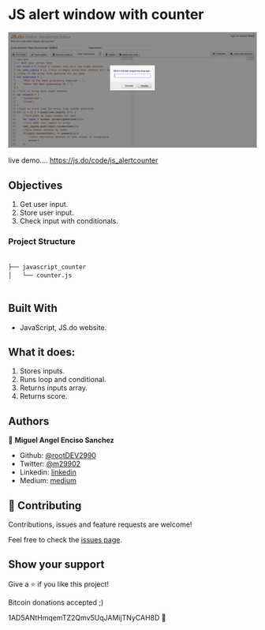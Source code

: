 # JS alert window with counter

![screenshot](./screenshot.png)

live demo....
https://js.do/code/js_alertcounter

## Objectives

1. Get user input.
2. Store user input.
3. Check input with conditionals. 



### Project Structure

```bash

├── javascript_counter
│   └── counter.js



```

## Built With

- JavaScript, JS.do website.


## What it does:

1. Stores inputs.
2. Runs loop and conditional.
3. Returns inputs array.
4. Returns score.

## Authors

👤 **Miguel Angel Enciso Sanchez**

- Github: [@rootDEV2990](https://github.com/rootDEV2990)
- Twitter: [@m29902](https://twitter.com/m29902)
- Linkedin: [linkedin](https://www.linkedin.com/in/miguel-enciso-6474741a1/)
- Medium: [medium](https://medium.com/@website.dev)

## 🤝 Contributing

Contributions, issues and feature requests are welcome!

Feel free to check the [issues page](issues/).

## Show your support

Give a ⭐️ if you like this project!

Bitcoin donations accepted ;)

1AD5ANtHmqemTZ2Qmv5UqJAMijTNyCAH8D 🚀
